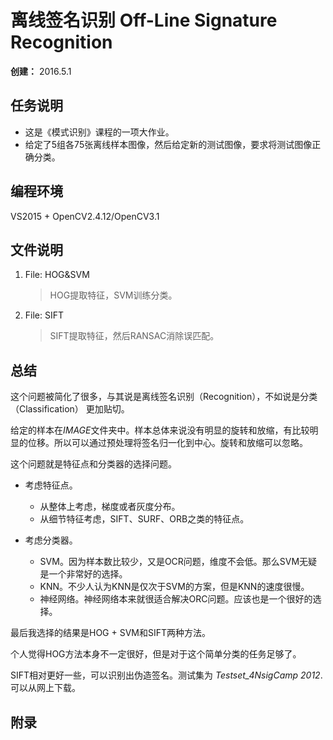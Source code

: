 # 离线签名识别 Off-Line Signature Recognition

**创建：** 2016.5.1

## 任务说明

 - 这是《模式识别》课程的一项大作业。
 - 给定了5组各75张离线样本图像，然后给定新的测试图像，要求将测试图像正确分类。

## 编程环境

VS2015 + OpenCV2.4.12/OpenCV3.1

## 文件说明

1. File: HOG&SVM

	> HOG提取特征，SVM训练分类。

2. File: SIFT

	> SIFT提取特征，然后RANSAC消除误匹配。


## 总结

这个问题被简化了很多，与其说是离线签名识别（Recognition），不如说是分类（Classification）
更加贴切。

给定的样本在*IMAGE*文件夹中。样本总体来说没有明显的旋转和放缩，有比较明显的位移。所以可以通过预处理将签名归一化到中心。旋转和放缩可以忽略。

这个问题就是特征点和分类器的选择问题。

 - 考虑特征点。
 
 	- 从整体上考虑，梯度或者灰度分布。
 	- 从细节特征考虑，SIFT、SURF、ORB之类的特征点。

 - 考虑分类器。
 	- SVM。因为样本数比较少，又是OCR问题，维度不会低。那么SVM无疑是一个非常好的选择。
 	- KNN。不少人认为KNN是仅次于SVM的方案，但是KNN的速度很慢。
 	- 神经网络。神经网络本来就很适合解决ORC问题。应该也是一个很好的选择。

最后我选择的结果是HOG + SVM和SIFT两种方法。

个人觉得HOG方法本身不一定很好，但是对于这个简单分类的任务足够了。

SIFT相对更好一些，可以识别出伪造签名。测试集为 *Testset_4NsigCamp 2012*.可以从网上下载。

## 附录

